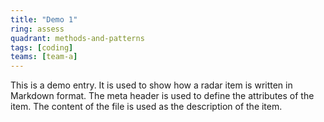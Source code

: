 ```yaml
---
title: "Demo 1"
ring: assess
quadrant: methods-and-patterns
tags: [coding]
teams: [team-a]
---
```


This is a demo entry. It is used to show how a radar item is written in Markdown format. The meta header is used to define the attributes of the item. The content of the file is used as the description of the item.

